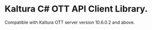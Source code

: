 # Kaltura C# OTT API Client Library.
Compatible with Kaltura OTT server version 10.6.0.2 and above.
